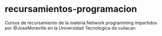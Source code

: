 # recursamientos-programacion
Cursos de recursamiento de la materia Network programming impartidos por @JoseMoreville en la Universidad Tecnologica de culiacan
